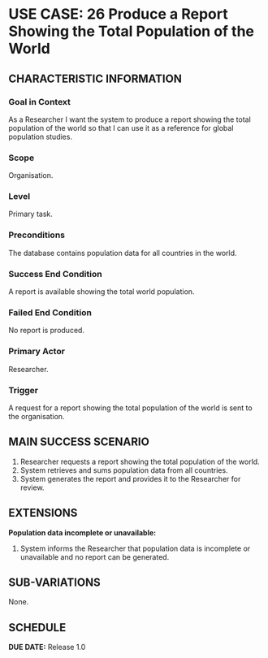 # USE CASE: 26 Produce a Report Showing the Total Population of the World

## CHARACTERISTIC INFORMATION

### Goal in Context
As a Researcher I want the system to produce a report showing the total population of the world so that I can use it as a reference for global population studies.

### Scope
Organisation.

### Level
Primary task.

### Preconditions
The database contains population data for all countries in the world.

### Success End Condition
A report is available showing the total world population.

### Failed End Condition
No report is produced.

### Primary Actor
Researcher.

### Trigger
A request for a report showing the total population of the world is sent to the organisation.

## MAIN SUCCESS SCENARIO
1. Researcher requests a report showing the total population of the world.
2. System retrieves and sums population data from all countries.
3. System generates the report and provides it to the Researcher for review.

## EXTENSIONS
**Population data incomplete or unavailable:**
1. System informs the Researcher that population data is incomplete or unavailable and no report can be generated.

## SUB-VARIATIONS
None.

## SCHEDULE
**DUE DATE:** Release 1.0
